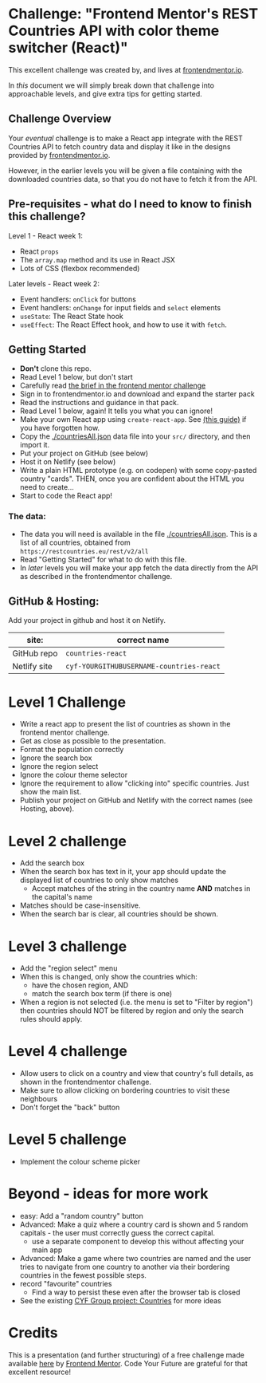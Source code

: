 # Challenge: "Frontend Mentor's REST Countries API with color theme switcher (React)"

This excellent challenge was created by, and lives at [frontendmentor.io](https://www.frontendmentor.io/challenges/rest-countries-api-with-color-theme-switcher-5cacc469fec04111f7b848ca).

In *this* document we will simply break down that challenge into approachable levels, and give extra tips for getting started.

## Challenge Overview

Your *eventual* challenge is to make a React app integrate with the REST Countries API to fetch country data and display it like in the designs provided by [frontendmentor.io](https://www.frontendmentor.io/challenges/rest-countries-api-with-color-theme-switcher-5cacc469fec04111f7b848ca).

However, in the earlier levels you will be given a file containing with the downloaded countries data, so that you do not have to fetch it from the API.

## Pre-requisites - what do I need to know to finish this challenge?

Level 1 - React week 1:

- React `props`
- The `array.map` method and its use in React JSX
- Lots of CSS (flexbox recommended)

Later levels - React week 2:

- Event handlers: `onClick` for buttons
- Event handlers: `onChange` for input fields and `select` elements
- `useState`: The React State hook 
- `useEffect`: The React Effect hook, and how to use it with `fetch`.

## Getting Started

* **Don't** clone this repo.
* Read Level 1 below, but don't start
* Carefully read [the brief in the frontend mentor challenge](https://www.frontendmentor.io/challenges/rest-countries-api-with-color-theme-switcher-5cacc469fec04111f7b848ca)
* Sign in to frontendmentor.io and download and expand the starter pack
* Read the instructions and guidance in that pack.
* Read Level 1 below, again!  It tells you what you can ignore!
* Make your own React app using `create-react-app`.  See [(this guide)](https://docs.codeyourfuture.io/students/guides/creating-a-react-app) if you have forgotten how.
* Copy the [./countriesAll.json](./countriesAll.json) data file into your `src/` directory, and then import it.
* Put your project on GitHub (see below)
* Host it on Netlify (see below)
* Write a plain HTML prototype (e.g. on codepen) with some copy-pasted country "cards".  THEN, once you are confident about the HTML you need to create...
* Start to code the React app!

### The data:

* The data you will need is available in the file [./countriesAll.json](./countriesAll.json).  This is a list of all countries, obtained from `https://restcountries.eu/rest/v2/all`
* Read "Getting Started" for what to do with this file.
* In *later* levels you will make your app fetch the data directly from the API as described in the frontendmentor challenge.

## GitHub & Hosting:

Add your project in github and host it on Netlify.


| site:         | correct name                                    |
| ------------- | ----------------------------------------------- |
| GitHub repo   | `countries-react`                               |
| Netlify site  | `cyf-YOURGITHUBUSERNAME-countries-react`        |



# Level 1 Challenge

* Write a react app to present the list of countries as shown in the frontend mentor challenge.
* Get as close as possible to the presentation.
* Format the population correctly
* Ignore the search box
* Ignore the region select
* Ignore the colour theme selector
* Ignore the requirement to allow "clicking into" specific countries.  Just show the main list.
* Publish your project on GitHub and Netlify with the correct names (see Hosting, above).

# Level 2 challenge

* Add the search box
* When the search box has text in it, your app should update the displayed list of countries to only show matches
  * Accept matches of the string in the country name **AND** matches in the capital's name
* Matches should be case-insensitive.
* When the search bar is clear, all countries should be shown.

# Level 3 challenge

* Add the "region select" menu
* When this is changed, only show the countries which:
    * have the chosen region, AND
    * match the search box term (if there is one)
* When a region is not selected (i.e. the menu is set to "Filter by region") then countries should NOT be filtered by region and only the search rules should apply.

# Level 4 challenge

* Allow users to click on a country and view that country's full details, as shown in the frontendmentor challenge.
* Make sure to allow clicking on bordering countries to visit these neighbours
* Don't forget the "back" button

# Level 5 challenge
* Implement the colour scheme picker

# Beyond - ideas for more work

- easy: Add a "random country" button
- Advanced: Make a quiz where a country card is shown and 5 random capitals - the user must correctly guess the correct capital.
    - use a separate component to develop this without affecting your main app
- Advanced: Make a game where two countries are named and the user tries to navigate from one country to another via their bordering countries in the fewest possible steps.    
- record "favourite" countries
   - Find a way to persist these even after the browser tab is closed
- See the existing [CYF Group project: Countries](https://github.com/CodeYourFuture/group-project-countries) for more ideas


# Credits

This is a presentation (and further structuring) of a free challenge made available [here](https://www.frontendmentor.io/challenges/rest-countries-api-with-color-theme-switcher-5cacc469fec04111f7b848ca) by [Frontend Mentor](https://www.frontendmentor.io/).  Code Your Future are grateful for that excellent resource!